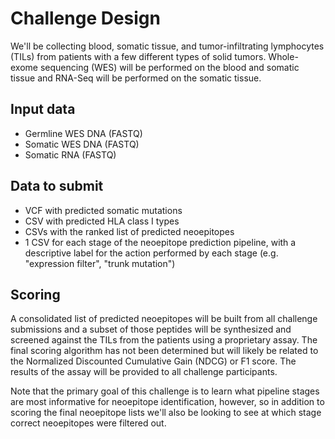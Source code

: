 # Challenge Design

We'll be collecting blood, somatic tissue, and tumor-infiltrating lymphocytes (TILs) from patients with a few different types of solid tumors. Whole-exome sequencing (WES) will be performed on the blood and somatic tissue and RNA-Seq will be performed on the somatic tissue.

## Input data
* Germline WES DNA (FASTQ)
* Somatic WES DNA (FASTQ)
* Somatic RNA (FASTQ)

## Data to submit
* VCF with predicted somatic mutations
* CSV with predicted HLA class I types
* CSVs with the ranked list of predicted neoepitopes
 * 1 CSV for each stage of the neoepitope prediction pipeline, with a descriptive label for the action performed by each stage (e.g. "expression filter", "trunk mutation")

## Scoring
A consolidated list of predicted neoepitopes will be built from all challenge submissions and a subset of those peptides will be synthesized and screened against the TILs from the patients using a proprietary assay. The final scoring algorithm has not been determined but will likely be related to the Normalized Discounted Cumulative Gain (NDCG) or F1 score. The results of the assay will be provided to all challenge participants.

Note that the primary goal of this challenge is to learn what pipeline stages are most informative for neoepitope identification, however, so in addition to scoring the final neoepitope lists we'll also be looking to see at which stage correct neoepitopes were filtered out.